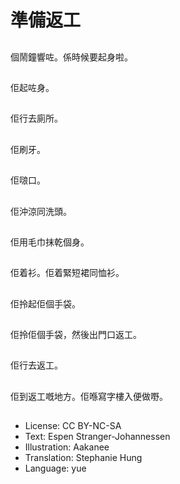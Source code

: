 # 準備返工

##
個鬧鐘響咗。係時候要起身啦。

##
佢起咗身。

##
佢行去廁所。

##
佢刷牙。

##
佢𠺘口。

##
佢沖涼同洗頭。

##
佢用毛巾抹乾個身。

##
佢着衫。佢着緊短裙同恤衫。

##
佢拎起佢個手袋。

##
佢拎佢個手袋，然後出門口返工。

##
佢行去返工。

##
佢到返工嘅地方。佢喺寫字樓入便做嘢。

##
* License: CC BY-NC-SA
* Text: Espen Stranger-Johannessen
* Illustration: Aakanee
* Translation: Stephanie Hung
* Language: yue
